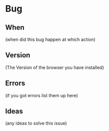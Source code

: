 # Bug
## When
(when did this bug happen at which action)
## Version
(The Version of the browser you have installed)
## Errors
(if you got errors list them up here)
## Ideas
(any ideas to solve this issue)
